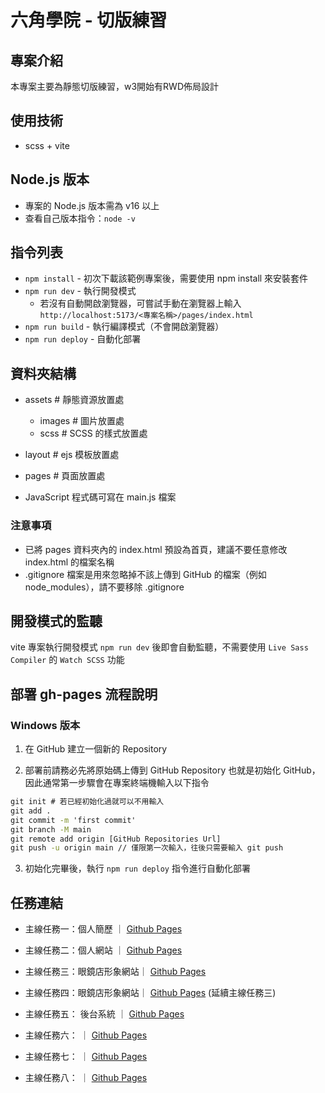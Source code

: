 # 六角學院 - 切版練習
## 專案介紹
本專案主要為靜態切版練習，w3開始有RWD佈局設計

## 使用技術
- scss + vite

## Node.js 版本
  - 專案的 Node.js 版本需為 v16 以上
  - 查看自己版本指令：`node -v`


## 指令列表
- `npm install` - 初次下載該範例專案後，需要使用 npm install 來安裝套件
- `npm run dev` - 執行開發模式
  - 若沒有自動開啟瀏覽器，可嘗試手動在瀏覽器上輸入
    `http://localhost:5173/<專案名稱>/pages/index.html`
- `npm run build` - 執行編譯模式（不會開啟瀏覽器）
- `npm run deploy` - 自動化部署

## 資料夾結構
  - assets # 靜態資源放置處
    - images # 圖片放置處
    - scss # SCSS 的樣式放置處

  - layout # ejs 模板放置處
  - pages # 頁面放置處

- JavaScript 程式碼可寫在 main.js 檔案

### 注意事項
- 已將 pages 資料夾內的 index.html 預設為首頁，建議不要任意修改 index.html 的檔案名稱
- .gitignore 檔案是用來忽略掉不該上傳到 GitHub 的檔案（例如 node_modules），請不要移除 .gitignore

## 開發模式的監聽
vite 專案執行開發模式 `npm run dev` 後即會自動監聽，不需要使用 `Live Sass Compiler` 的 `Watch SCSS` 功能


## 部署 gh-pages 流程說明
### Windows 版本
1. 在 GitHub 建立一個新的 Repository

2. 部署前請務必先將原始碼上傳到 GitHub Repository 也就是初始化 GitHub，因此通常第一步驟會在專案終端機輸入以下指令
```cmd
git init # 若已經初始化過就可以不用輸入
git add .
git commit -m 'first commit'
git branch -M main
git remote add origin [GitHub Repositories Url]
git push -u origin main // 僅限第一次輸入，往後只需要輸入 git push
```

3. 初始化完畢後，執行 `npm run deploy` 指令進行自動化部署

## 任務連結
- 主線任務一：個人簡歷 ｜ [Github Pages](https://hangineer.github.io/hex-layout-class/w1/index.html)

- 主線任務二：個人網站 ｜ [Github Pages](https://hangineer.github.io/hex-layout-class/w2/index.html)
- 主線任務三：眼鏡店形象網站｜ [Github Pages](https://hangineer.github.io/hex-layout-class/w3/index.html)
- 主線任務四：眼鏡店形象網站｜ [Github Pages](https://hangineer.github.io/hex-layout-class/w3/index.html) (延續主線任務三)
- 主線任務五： 後台系統 ｜ [Github Pages](https://hangineer.github.io/hex-layout-class/w5/admin.html)
- 主線任務六： ｜ [Github Pages]()
- 主線任務七： ｜ [Github Pages]()
- 主線任務八： ｜ [Github Pages]()
